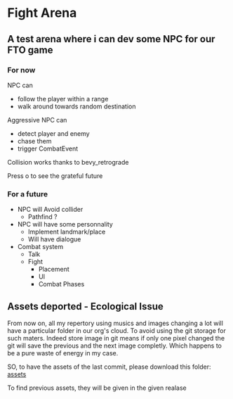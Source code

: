 # Fight Arena

## A test arena where i can dev some NPC for our FTO game

### For now

NPC can

- follow the player within a range
- walk around towards random destination

Aggressive NPC can

- detect player and enemy
- chase them
- trigger CombatEvent

Collision works thanks to bevy_retrograde

Press o to see the grateful future

### For a future

- NPC will Avoid collider
  - Pathfind ?
- NPC will have some personnality
  - Implement landmark/place
  - Will have dialogue
- Combat system
  - Talk
  - Fight
    - Placement
    - UI
    - Combat Phases

## Assets deported - Ecological Issue

From now on, all my repertory using musics and images changing a lot will have a particular folder in our org's cloud.
To avoid using the git storage for such maters.
Indeed store image in git means if only one pixel changed the git will save the previous and the next image completly.
Which happens to be a pure waste of energy in my case.

SO, to have the assets of the last commit, please download this folder:
[assets](https://drive.google.com/drive/folders/1jcYH7U0qzLvyE25JEkXixoA6EWw6KNN5?usp=sharing)

To find previous assets, they will be given in the given realase
